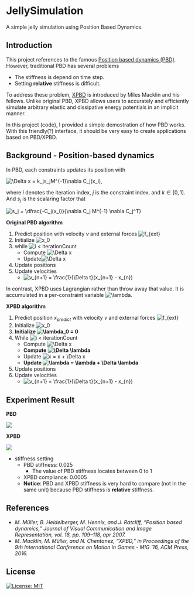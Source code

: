 # JellySimulation
A simple jelly simulation using Position Based Dynamics.

## Introduction
This project references to the famous [Position based dynamics (PBD)](https://matthias-research.github.io/pages/publications/posBasedDyn.pdf). However, traditional PBD has several problems
* The stiffness is depend on time step.
* Setting **relative** stiffness is difficult.

To address these problem, [XPBD](http://mmacklin.com/xpbd.pdf) is introduced by Miles Macklin and his fellows. Unlike original PBD, XPBD allows users to accurately and efficiently simulate arbitrary elastic and dissipative
energy potentials in an implicit manner.

In this project (code), I provided a simple demostration of how PBD works. With this friendly(?) interface, it should be very easy to create applications based on PBD/XPBD.

## Background - Position-based dynamics
In PBD, each constraints updates its position with

![\Delta x = k_js_jM^{-1}\nabla C_j(x_i)](https://render.githubusercontent.com/render/math?math=%5CDelta%20x%20%3D%20k_js_jM%5E%7B-1%7D%5Cnabla%20C_j(x_i)),

where $i$ denotes the iteration index, $j$ is the constraint index, and $k \in[0,1]$. And $s_j$ is the scalaring factor that

![s_j = \dfrac{-C_j(x_i)}{\nabla C_j M^{-1} \nabla C_j^T}](https://render.githubusercontent.com/render/math?math=s_j%20%3D%20%5Cdfrac%7B-C_j(x_i)%7D%7B%5Cnabla%20C_j%20M%5E%7B-1%7D%20%5Cnabla%20C_j%5ET%7D)


**Original PBD algorithm**
1. Predict position with velocity $v$ and external forces ![f_{ext}](https://render.githubusercontent.com/render/math?math=f_%7Bext%7D)
2. Initialize ![x_0](https://render.githubusercontent.com/render/math?math=x_0)
3. while ![i < iterationCount](https://render.githubusercontent.com/render/math?math=i%20%3C%20iterationCount)
    - Compute ![\Delta x](https://render.githubusercontent.com/render/math?math=%5CDelta%20x)
    - Update![\Delta x](https://render.githubusercontent.com/render/math?math=%5CDelta%20x)
4. Update positions
5. Update velocities 
    - ![v_{n+1} = \frac{1}{\Delta t}(x_{n+1} - x_{n})](https://render.githubusercontent.com/render/math?math=v_%7Bn%2B1%7D%20%3D%20%5Cfrac%7B1%7D%7B%5CDelta%20t%7D(x_%7Bn%2B1%7D%20-%20x_%7Bn%7D))

In contrast, XPBD uses Lagrangian rather than throw away that value. It is accumulated in a per-constraint variable ![\lambda](https://render.githubusercontent.com/render/math?math=%5Clambda).

**XPBD algorithm**
1. Predict position $x_{predict}$ with velocity $v$ and external forces ![f_{ext}](https://render.githubusercontent.com/render/math?math=f_%7Bext%7D)
2. Initialize ![x_0](https://render.githubusercontent.com/render/math?math=x_0)
3. **Initialize ![\lambda_0 = 0](https://render.githubusercontent.com/render/math?math=%5Clambda_0%20%3D%200)**
4. While ![i < iterationCount](https://render.githubusercontent.com/render/math?math=i%20%3C%20iterationCount)
    - Compute ![\Delta x](https://render.githubusercontent.com/render/math?math=%5CDelta%20x)
    - **Compute ![\Delta \lambda](https://render.githubusercontent.com/render/math?math=%5CDelta%20%5Clambda)**
    - Update ![x = x + \Delta x](https://render.githubusercontent.com/render/math?math=x%20%3D%20x%20%2B%20%5CDelta%20x)
    - **Update ![\lambda = \lambda + \Delta \lambda](https://render.githubusercontent.com/render/math?math=%5Clambda%20%3D%20%5Clambda%20%2B%20%5CDelta%20%5Clambda)**
5. Update positions
6. Update velocities 
    - ![v_{n+1} = \frac{1}{\Delta t}(x_{n+1} - x_{n})](https://render.githubusercontent.com/render/math?math=v_%7Bn%2B1%7D%20%3D%20%5Cfrac%7B1%7D%7B%5CDelta%20t%7D(x_%7Bn%2B1%7D%20-%20x_%7Bn%7D))



## Experiment Result 
**PBD**

![](https://i.imgur.com/3OfJ97m.gif)

**XPBD**

![](https://i.imgur.com/CgO8adS.gif)

* stiffness setting 
    * PBD stiffness: 0.025
        * The value of PBD stiffness locates between 0 to 1
    * XPBD compliance: 0.0005    
    * **Notice**: PBD and XPBD stiffness is very hard to compare (not in the same unit) because PBD stiffness is **relative** stiffness.

## References
* *M. Müller, B. Heidelberger, M. Hennix, and J. Ratcliff, “Position based dynamics,” Journal of Visual Communication and Image Representation, vol. 18, pp. 109–118, apr 2007.*
* *M. Macklin, M. Müller, and N. Chentanez, “XPBD,” in Proceedings of the 9th International Conference on Motion in Games - MIG '16, ACM Press, 2016.*

## License
[![License: MIT](https://img.shields.io/badge/License-MIT-yellow.svg)](https://opensource.org/licenses/MIT)

